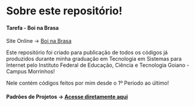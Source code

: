 # Sobre este repositório!

#### Tarefa - Boi na Brasa

Site Online -> [Boi na Brasa](https://tiosambr.github.io/Boi-na-Brasa/)

Este repositório foi criado para publicação de todos os códigos já produzidos durante minha graduação em Tecnologia em Sistemas para Internet pelo Instituto Federal de Educação, Ciência e Tecnologia Goiano - Campus Morrinhos!

Nele contém códigos feitos por mim desde o 1º Periodo ao último! 

#### Padrões de Projetos  -> [Acesse diretamente aqui](https://github.com/TIOSAMBR/HOTEL-RESORT)
